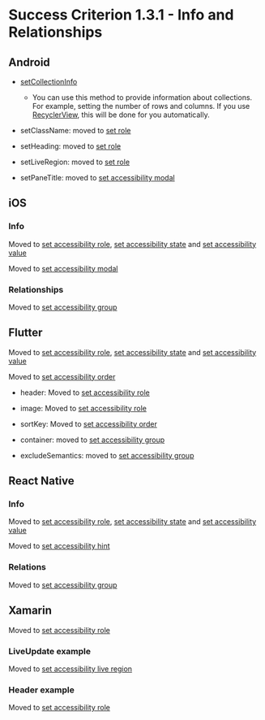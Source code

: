 # Success Criterion 1.3.1 - Info and Relationships

## Android

- [setCollectionInfo](https://developer.android.com/reference/androidx/core/view/accessibility/AccessibilityNodeInfoCompat#setCollectionInfo(java.lang.Object))
  - You can use this method to provide information about collections. For example, setting the number of rows and columns. If you use [RecyclerView](https://developer.android.com/jetpack/androidx/releases/recyclerview), this will be done for you automatically.

- setClassName: moved to [set role](../set-accessibility-role.md)
- setHeading: moved to [set role](../set-accessibility-role.md)
- setLiveRegion: moved to [set role](../set-accessibility-role.md)
- setPaneTitle: moved to [set accessibility modal](../set-accessibility-modal.md)

## iOS

### Info

Moved to [set accessibility role](../set-accessibility-role.md), [set accessibility state](../set-accessibility-state.md) and [set accessibility value](../set-accessibility-value.md)

Moved to [set accessibility modal](../set-accessibility-modal.md)

### Relationships

Moved to [set accessibility group](../set-accessibility-group.md)

## Flutter

Moved to [set accessibility role](../set-accessibility-role.md), [set accessibility state](../set-accessibility-state.md) and [set accessibility value](../set-accessibility-value.md)

Moved to [set accessibility order](../set-accessibility-order.md)

- header: Moved to [set accessibility role](../set-accessibility-role.md)

- image: Moved to [set accessibility role](../set-accessibility-role.md)

- sortKey: Moved to [set accessibility order](../set-accessibility-order.md)

- container: moved to [set accessibility group](../set-accessibility-group.md)
- excludeSemantics: moved to [set accessibility group](../set-accessibility-group.md)

## React Native

### Info

Moved to [set accessibility role](../set-accessibility-role.md), [set accessibility state](../set-accessibility-state.md) and [set accessibility value](../set-accessibility-value.md)

Moved to [set accessibility hint](../set-accessibility-hint.md)

### Relations

Moved to [set accessibility group](../set-accessibility-group.md)

## Xamarin

Moved to [set accessibility role](../set-accessibility-role.md)

### LiveUpdate example

Moved to [set accessibility live region](../set-accessibility-live-region.md)

### Header example

Moved to [set accessibility role](../set-accessibility-role.md)
